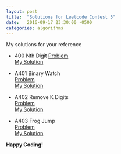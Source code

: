 ```yaml
---
layout: post
title:  "Solutions for Leetcode Contest 5"
date:   2016-09-17 23:30:00 -0500
categories: algorithms
---
```

My solutions for your reference

* 400 Nth Digit
[Problem](https://leetcode.com/contest/5/problems/nth-digit/)  
[My Solution](https://github.com/shawnchris/java/blob/master/leetcode/A400_Nth_Digit.java)  

* A401 Binary Watch  
[Problem](https://leetcode.com/contest/5/problems/binary-watch/)  
[My Solution](https://github.com/shawnchris/java/blob/master/leetcode/A401_Binary_Watch.java)  

* A402 Remove K Digits  
[Problem](https://leetcode.com/contest/5/problems/remove-k-digits/)  
[My Solution](https://github.com/shawnchris/java/blob/master/leetcode/A402_Remove_K_Digits.java)  

* A403 Frog Jump  
[Problem](https://leetcode.com/contest/5/problems/frog-jump/)  
[My Solution](https://github.com/shawnchris/java/blob/master/leetcode/A403_Frog_Jump.java)  

**Happy Coding!**
